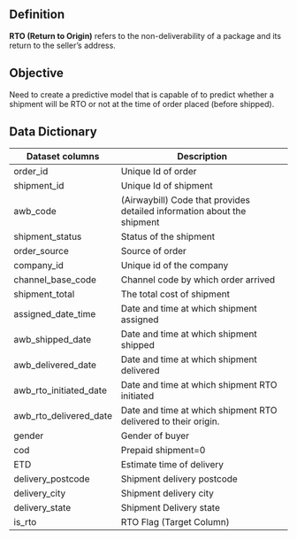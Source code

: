 ## Definition
**RTO (Return to Origin)** refers to the non-deliverability of a package and its return to the seller’s address.

## Objective
Need to create a predictive model that is capable of to predict whether a shipment will be RTO or not at the time of order placed (before shipped).

## Data Dictionary

|Dataset columns        |Description
|-----------------------|-------------------------------------------------------------------------|
|order_id               |Unique Id of order
|shipment_id            |Unique Id of shipment
|awb_code               |(Airwaybill) Code that provides detailed information about the shipment
|shipment_status        |Status of the shipment
|order_source           |Source of order
|company_id             |Unique id of the company
|channel_base_code      |Channel code by which order arrived
|shipment_total         |The total cost of shipment
|assigned_date_time     |Date and time at which shipment assigned
|awb_shipped_date       |Date and time at which shipment shipped
|awb_delivered_date     |Date and time at which shipment delivered
|awb_rto_initiated_date |Date and time at which shipment RTO initiated
|awb_rto_delivered_date |Date and time at which shipment RTO delivered to their origin.
|gender                 |Gender of buyer
|cod                    |Prepaid shipment=0 | Cod Shipment=1
|ETD                    |Estimate time of delivery
|delivery_postcode      |Shipment delivery postcode
|delivery_city          |Shipment delivery city
|delivery_state         |Shipment Delivery state
|is_rto                 |RTO Flag (Target Column)
